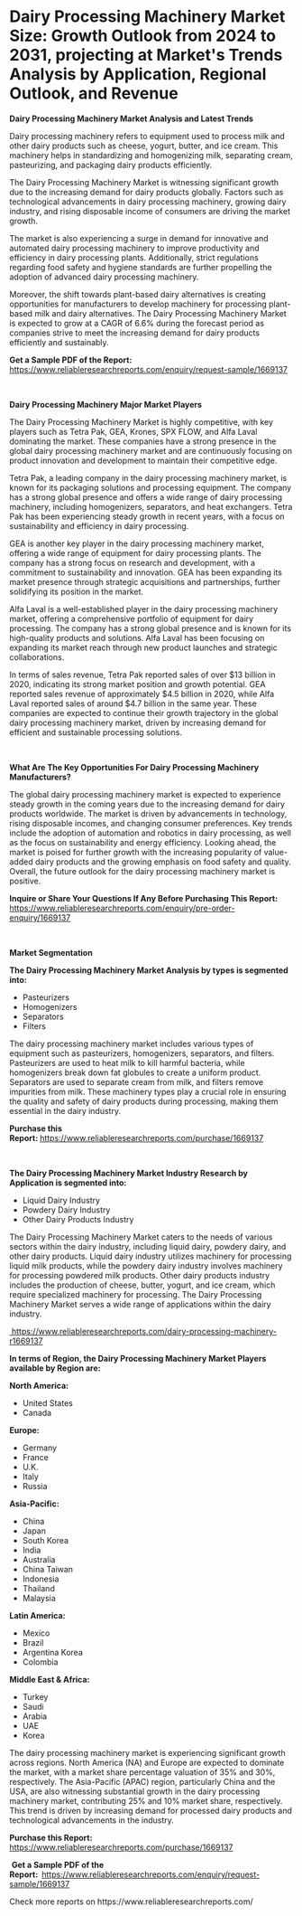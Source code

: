 <p><h1>Dairy Processing Machinery Market Size: Growth Outlook from 2024 to 2031, projecting at Market's Trends Analysis by Application, Regional Outlook, and Revenue</h1></p><p><strong>Dairy Processing Machinery Market Analysis and Latest Trends</strong></p>
<p><p>Dairy processing machinery refers to equipment used to process milk and other dairy products such as cheese, yogurt, butter, and ice cream. This machinery helps in standardizing and homogenizing milk, separating cream, pasteurizing, and packaging dairy products efficiently.</p><p>The Dairy Processing Machinery Market is witnessing significant growth due to the increasing demand for dairy products globally. Factors such as technological advancements in dairy processing machinery, growing dairy industry, and rising disposable income of consumers are driving the market growth.</p><p>The market is also experiencing a surge in demand for innovative and automated dairy processing machinery to improve productivity and efficiency in dairy processing plants. Additionally, strict regulations regarding food safety and hygiene standards are further propelling the adoption of advanced dairy processing machinery.</p><p>Moreover, the shift towards plant-based dairy alternatives is creating opportunities for manufacturers to develop machinery for processing plant-based milk and dairy alternatives. The Dairy Processing Machinery Market is expected to grow at a CAGR of 6.6% during the forecast period as companies strive to meet the increasing demand for dairy products efficiently and sustainably.</p></p>
<p><strong>Get a Sample PDF of the Report:&nbsp;</strong> <a href="https://www.reliableresearchreports.com/enquiry/request-sample/1669137">https://www.reliableresearchreports.com/enquiry/request-sample/1669137</a></p>
<p>&nbsp;</p>
<p><strong>Dairy Processing Machinery Major Market Players</strong></p>
<p><p>The Dairy Processing Machinery Market is highly competitive, with key players such as Tetra Pak, GEA, Krones, SPX FLOW, and Alfa Laval dominating the market. These companies have a strong presence in the global dairy processing machinery market and are continuously focusing on product innovation and development to maintain their competitive edge.</p><p>Tetra Pak, a leading company in the dairy processing machinery market, is known for its packaging solutions and processing equipment. The company has a strong global presence and offers a wide range of dairy processing machinery, including homogenizers, separators, and heat exchangers. Tetra Pak has been experiencing steady growth in recent years, with a focus on sustainability and efficiency in dairy processing.</p><p>GEA is another key player in the dairy processing machinery market, offering a wide range of equipment for dairy processing plants. The company has a strong focus on research and development, with a commitment to sustainability and innovation. GEA has been expanding its market presence through strategic acquisitions and partnerships, further solidifying its position in the market.</p><p>Alfa Laval is a well-established player in the dairy processing machinery market, offering a comprehensive portfolio of equipment for dairy processing. The company has a strong global presence and is known for its high-quality products and solutions. Alfa Laval has been focusing on expanding its market reach through new product launches and strategic collaborations.</p><p>In terms of sales revenue, Tetra Pak reported sales of over $13 billion in 2020, indicating its strong market position and growth potential. GEA reported sales revenue of approximately $4.5 billion in 2020, while Alfa Laval reported sales of around $4.7 billion in the same year. These companies are expected to continue their growth trajectory in the global dairy processing machinery market, driven by increasing demand for efficient and sustainable processing solutions.</p></p>
<p>&nbsp;</p>
<p><strong>What Are The Key Opportunities For Dairy Processing Machinery Manufacturers?</strong></p>
<p><p>The global dairy processing machinery market is expected to experience steady growth in the coming years due to the increasing demand for dairy products worldwide. The market is driven by advancements in technology, rising disposable incomes, and changing consumer preferences. Key trends include the adoption of automation and robotics in dairy processing, as well as the focus on sustainability and energy efficiency. Looking ahead, the market is poised for further growth with the increasing popularity of value-added dairy products and the growing emphasis on food safety and quality. Overall, the future outlook for the dairy processing machinery market is positive.</p></p>
<p><strong>Inquire or Share Your Questions If Any Before Purchasing This Report:</strong> <a href="https://www.reliableresearchreports.com/enquiry/pre-order-enquiry/1669137">https://www.reliableresearchreports.com/enquiry/pre-order-enquiry/1669137</a></p>
<p>&nbsp;</p>
<p><strong>Market Segmentation</strong></p>
<p><strong>The Dairy Processing Machinery Market Analysis by types is segmented into:</strong></p>
<p><ul><li>Pasteurizers</li><li>Homogenizers</li><li>Separators</li><li>Filters</li></ul></p>
<p><p>The dairy processing machinery market includes various types of equipment such as pasteurizers, homogenizers, separators, and filters. Pasteurizers are used to heat milk to kill harmful bacteria, while homogenizers break down fat globules to create a uniform product. Separators are used to separate cream from milk, and filters remove impurities from milk. These machinery types play a crucial role in ensuring the quality and safety of dairy products during processing, making them essential in the dairy industry.</p></p>
<p><strong>Purchase this Report:&nbsp;</strong><a href="https://www.reliableresearchreports.com/purchase/1669137">https://www.reliableresearchreports.com/purchase/1669137</a></p>
<p>&nbsp;</p>
<p><strong>The Dairy Processing Machinery Market Industry Research by Application is segmented into:</strong></p>
<p><ul><li>Liquid Dairy Industry</li><li>Powdery Dairy Industry</li><li>Other Dairy Products Industry</li></ul></p>
<p><p>The Dairy Processing Machinery Market caters to the needs of various sectors within the dairy industry, including liquid dairy, powdery dairy, and other dairy products. Liquid dairy industry utilizes machinery for processing liquid milk products, while the powdery dairy industry involves machinery for processing powdered milk products. Other dairy products industry includes the production of cheese, butter, yogurt, and ice cream, which require specialized machinery for processing. The Dairy Processing Machinery Market serves a wide range of applications within the dairy industry.</p></p>
<p><a href="https://www.reliableresearchreports.com/dairy-processing-machinery-r1669137">&nbsp;https://www.reliableresearchreports.com/dairy-processing-machinery-r1669137</a></p>
<p><strong>In terms of Region, the Dairy Processing Machinery Market Players available by Region are:</strong></p>
<p>
    <p> <strong> North America: </strong>
        <ul>
            <li>United States</li>
            <li>Canada</li>
        </ul>
        </p> 
    <p> <strong> Europe: </strong>
        <ul>
            <li>Germany</li>
            <li>France</li>
            <li>U.K.</li>
            <li>Italy</li>
            <li>Russia</li>
        </ul>
        </p> 
    <p> <strong> Asia-Pacific: </strong>
        <ul>
            <li>China</li>
            <li>Japan</li>
            <li>South Korea</li>
            <li>India</li>
            <li>Australia</li>
            <li>China Taiwan</li>
            <li>Indonesia</li>
            <li>Thailand</li>
            <li>Malaysia</li>
        </ul>
        </p> 
    <p> <strong> Latin America: </strong>
        <ul>
            <li>Mexico</li>
            <li>Brazil</li>
            <li>Argentina Korea</li>
            <li>Colombia</li>
        </ul>
        </p> 
    <p> <strong> Middle East & Africa: </strong>
        <ul>
            <li>Turkey</li>
            <li>Saudi</li>
            <li>Arabia</li>
            <li>UAE</li>
            <li>Korea</li>
        </ul>
    </p>
    </p>
<p><p>The dairy processing machinery market is experiencing significant growth across regions. North America (NA) and Europe are expected to dominate the market, with a market share percentage valuation of 35% and 30%, respectively. The Asia-Pacific (APAC) region, particularly China and the USA, are also witnessing substantial growth in the dairy processing machinery market, contributing 25% and 10% market share, respectively. This trend is driven by increasing demand for processed dairy products and technological advancements in the industry.</p></p>
<p><strong>Purchase this Report: </strong><a href="https://www.reliableresearchreports.com/purchase/1669137">https://www.reliableresearchreports.com/purchase/1669137</a></p>
<p>&nbsp;<strong>Get a Sample PDF of the Report:&nbsp;&nbsp;</strong><a href="https://www.reliableresearchreports.com/enquiry/request-sample/1669137">https://www.reliableresearchreports.com/enquiry/request-sample/1669137</a></p>
<p><strong></strong></p>
<p>Check more reports on https://www.reliableresearchreports.com/</p>